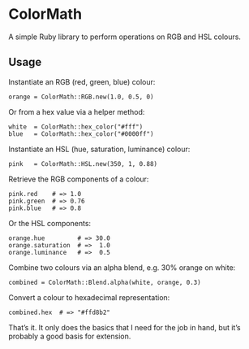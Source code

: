 ColorMath
=========

A simple Ruby library to perform operations on RGB and HSL colours.

Usage
-----

Instantiate an RGB (red, green, blue) colour:

    orange = ColorMath::RGB.new(1.0, 0.5, 0)

Or from a hex value via a helper method:

    white  = ColorMath::hex_color("#fff")
    blue   = ColorMath::hex_color("#0000ff")

Instantiate an HSL (hue, saturation, luminance) colour:

    pink   = ColorMath::HSL.new(350, 1, 0.88)

Retrieve the RGB components of a colour:

    pink.red    # => 1.0
    pink.green  # => 0.76
    pink.blue   # => 0.8

Or the HSL components:

    orange.hue         # => 30.0
    orange.saturation  # =>  1.0
    orange.luminance   # =>  0.5

Combine two colours via an alpha blend, e.g. 30% orange on white:

    combined = ColorMath::Blend.alpha(white, orange, 0.3)

Convert a colour to hexadecimal representation:

    combined.hex  # => "#ffd8b2"

That’s it. It only does the basics that I need for the job in hand, but it’s probably a good basis for extension.
